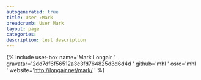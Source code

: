 ```yaml
---
autogenerated: true
title: User ›Mark
breadcrumb: User Mark
layout: page
categories: 
description: test description
---
```


{% include user-box name='Mark Longair ' gravatar='2dd7df6f56512a3c3fd764825d3d6d4d ' github='mhl ' osrc='mhl ' website='http://longair.net/mark/ ' %}
